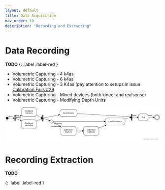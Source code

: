 ```yaml
---
layout: default
title: Data Acquisition
nav_order: 10
description: "Recording and Extracting"
---
```


# Data Recording
**TODO**
{: .label .label-red }

* Volumetric Capturing - 4 k4as
* Volumetric Capturing - 6 k4as
* Volumetric Capturing - 3 K4as (pay attention to setups in issue [Calibration Fails #29](https://github.com/VCL3D/VolumetricCapture/issues/29)
* Volumetric Capturing - Mixed devices (both kinect and realsense)
* Volumetric Capturing - Modifying Depth Units

![RecordActivity](../assets/images/usage/record_lr.png)

# Recording Extraction
**TODO**

{: .label .label-red }
